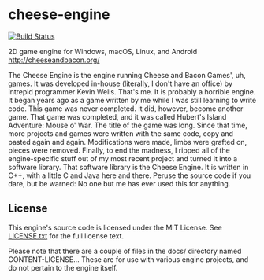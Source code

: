 # cheese-engine
[![Build Status](http://wells-family.xyz:8080/buildStatus/icon?job=cheese-engine/master)](http://wells-family.xyz:8080/job/cheese-engine/job/master/)

2D game engine for Windows, macOS, Linux, and Android
http://cheeseandbacon.org/

The Cheese Engine is the engine running Cheese and Bacon Games', uh, games.
It was developed in-house (literally, I don't have an office) by intrepid programmer Kevin Wells. That's me.
It is probably a horrible engine. It began years ago as a game written by me while I was still learning to write code.
This game was never completed. It did, however, become another game.
That game was completed, and it was called Hubert's Island Adventure: Mouse o' War. The title of the game was long.
Since that time, more projects and games were written with the same code, copy and pasted again and again.
Modifications were made, limbs were grafted on, pieces were removed.
Finally, to end the madness, I ripped all of the engine-specific stuff out of my most recent project and turned it into a software library.
That software library is the Cheese Engine. It is written in C++, with a little C and Java here and there.
Peruse the source code if you dare, but be warned: No one but me has ever used this for anything.

## License
This engine's source code is licensed under the MIT License. See [LICENSE.txt](docs/LICENSE.txt) for the full license text.

Please note that there are a couple of files in the docs/ directory named CONTENT-LICENSE...
These are for use with various engine projects, and do not pertain to the engine itself.
